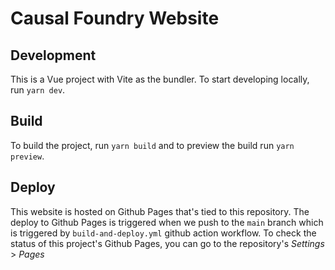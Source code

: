 # Causal Foundry Website

## Development

This is a Vue project with Vite as the bundler. To start developing locally, run `yarn dev`.

## Build

To build the project, run `yarn build` and to preview the build run `yarn preview`.

## Deploy

This website is hosted on Github Pages that's tied to this repository. The deploy to Github Pages is triggered when we push to the `main` branch which is triggered by `build-and-deploy.yml` github action workflow. To check the status of this project's Github Pages, you can go to the repository's _Settings_ > _Pages_
